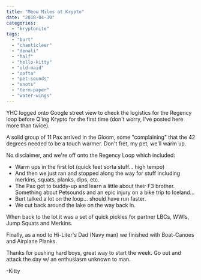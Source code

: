 ```yaml
---
title: "Meow Miles at Krypto"
date: "2018-04-30"
categories: 
  - "kryptonite"
tags: 
  - "burt"
  - "chanticleer"
  - "denali"
  - "half"
  - "hello-kitty"
  - "old-maid"
  - "oofta"
  - "pet-sounds"
  - "snots"
  - "term-paper"
  - "water-wings"
---
```


YHC logged onto Google street view to check the logistics for the Regency loop before Q'ing Krypto for the first time (don't worry, I've posted here more than twice).

A solid group of 11 Pax arrived in the Gloom, some "complaining" that the 42 degrees needed to be a touch warmer. Don't fret, my pet, we'll warm up.

No disclaimer, and we're off onto the Regency Loop which included:

- Warm ups in the first lot (quick feet sorta stuff... high tempo)
- And then we just ran and stopped along the way for stuff including merkins, squats, planks, dips, etc.
- The Pax got to buddy-up and learn a little about their F3 brother. Something about Petsounds and an epic injury on a bike trip to Iceland...
- Burt talked a lot on the loop... should have run faster.
- We cut back around the lake on the way back in.

When back to the lot it was a set of quick pickles for partner LBCs, WWIs, Jump Squats and Merkins.

Finally, as a nod to Hi-Liter's Dad (Navy man) we finished with Boat-Canoes and Airplane Planks.

Thanks for pushing hard boys, great way to start the week. Go out and attack the day w/ an enthusiasm unknown to man.

\-Kitty
